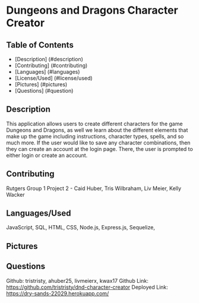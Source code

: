 # Dungeons and Dragons Character Creator

## Table of Contents
- [Description] (#description)
- [Contributing] (#contributing)
- [Languages] (#languages)
- [License/Used] (#license/used)
- [Pictures] (#pictures)
- [Questions] (#question)

## Description
This application allows users to create different characters for the game Dungeons and Dragons, as well we learn about the different elements that make up the game including instructions, character types, spells, and so much more. If the user would like to save any character combinations, then they can create an account at the login page. There, the user is prompted to either login or create an account.  

## Contributing
Rutgers Group 1 Project 2 - Caid Huber, Tris Wilbraham, Liv Meier, Kelly Wacker

## Languages/Used
JavaScript, SQL, HTML, CSS, Node.js, Express.js, Sequelize, 

## Pictures

## Questions 
Github: tristristy, ahuber25, livmeierx, kwax17
Github Link: https://github.com/tristristy/dnd-character-creator
Deployed Link: https://dry-sands-22029.herokuapp.com/

